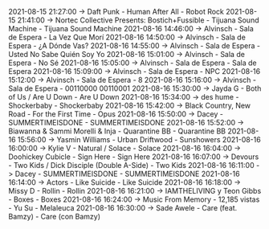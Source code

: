 2021-08-15 21:27:00 -> Daft Punk - Human After All - Robot Rock
2021-08-15 21:41:00 -> Nortec Collective Presents: Bostich+Fussible - Tijuana Sound Machine - Tijuana Sound Machine
2021-08-16 14:46:00 -> Alvinsch - Sala de Espera - La Vez Que Morí
2021-08-16 14:50:00 -> Alvinsch - Sala de Espera - ¿A Dónde Vas?
2021-08-16 14:55:00 -> Alvinsch - Sala de Espera - Usted No Sabe Quién Soy Yo
2021-08-16 15:01:00 -> Alvinsch - Sala de Espera - No Sé
2021-08-16 15:05:00 -> Alvinsch - Sala de Espera - Sala de Espera
2021-08-16 15:09:00 -> Alvinsch - Sala de Espera - NPC
2021-08-16 15:12:00 -> Alvinsch - Sala de Espera - 8
2021-08-16 15:16:00 -> Alvinsch - Sala de Espera - 00110000 00110001
2021-08-16 15:30:00 -> Jayda G - Both of Us / Are U Down - Are U Down
2021-08-16 15:34:00 -> des hume - Shockerbaby - Shockerbaby
2021-08-16 15:42:00 -> Black Country, New Road - For the First Time - Opus
2021-08-16 15:50:00 -> Dacey - SUMMERTIMEISDONE - SUMMERTIMEISDONE
2021-08-16 15:52:00 -> Biawanna & Sammi Morelli & Inja - Quarantine BB - Quarantine BB
2021-08-16 15:56:00 -> Yasmin Williams - Urban Driftwood - Sunshowers
2021-08-16 16:00:00 -> Kylie V - Natural / Solace - Solace
2021-08-16 16:04:00 -> Doohickey Cubicle - Sign Here - Sign Here
2021-08-16 16:07:00 -> Devours - Two Kids / Dick Disciple (Double A-Side) - Two Kids
2021-08-16 16:11:00 -> Dacey - SUMMERTIMEISDONE - SUMMERTIMEISDONE
2021-08-16 16:14:00 -> Actors - Like Suicide - Like Suicide
2021-08-16 16:18:00 -> Missy D - Rollin - Rollin
2021-08-16 16:21:00 -> IAMTHELIVING y Teon Gibbs - Boxes - Boxes
2021-08-16 16:24:00 -> Music From Memory - 12,185 vistas - Yu Su - Melaleuca
2021-08-16 16:30:00 -> Sade Awele - Care (feat. Bamzy) - Care (con Bamzy)
